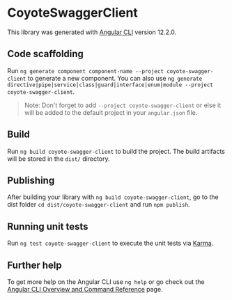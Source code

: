 # CoyoteSwaggerClient

This library was generated with [Angular CLI](https://github.com/angular/angular-cli) version 12.2.0.

## Code scaffolding

Run `ng generate component component-name --project coyote-swagger-client` to generate a new component. You can also use `ng generate directive|pipe|service|class|guard|interface|enum|module --project coyote-swagger-client`.
> Note: Don't forget to add `--project coyote-swagger-client` or else it will be added to the default project in your `angular.json` file. 

## Build

Run `ng build coyote-swagger-client` to build the project. The build artifacts will be stored in the `dist/` directory.

## Publishing

After building your library with `ng build coyote-swagger-client`, go to the dist folder `cd dist/coyote-swagger-client` and run `npm publish`.

## Running unit tests

Run `ng test coyote-swagger-client` to execute the unit tests via [Karma](https://karma-runner.github.io).

## Further help

To get more help on the Angular CLI use `ng help` or go check out the [Angular CLI Overview and Command Reference](https://angular.io/cli) page.
